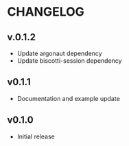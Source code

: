 # CHANGELOG

## v.0.1.2

* Update argonaut dependency
* Update biscotti-session dependency

## v0.1.1

* Documentation and example update

## v0.1.0

* Initial release
